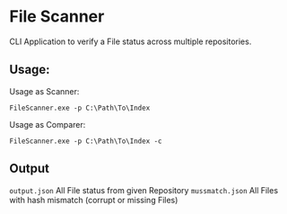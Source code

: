# File Scanner
CLI Application to verify a File status across multiple repositories.

## Usage:

Usage as Scanner:
``` console
FileScanner.exe -p C:\Path\To\Index
```

Usage as Comparer:
``` console
FileScanner.exe -p C:\Path\To\Index -c
```

## Output
`output.json` All File status from given Repository
`mussmatch.json` All Files with hash mismatch (corrupt or missing Files)
